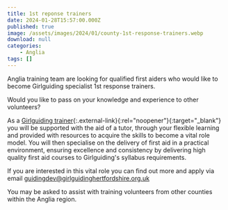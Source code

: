 ```yaml
---
title: 1st reponse trainers
date: 2024-01-28T15:57:00.000Z
published: true
image: /assets/images/2024/01/county-1st-response-trainers.webp
download: null
categories: 
    - Anglia
tags: []
---
```

Anglia training team are looking for qualified first aiders who would like to become Girlguiding specialist 1st response trainers.

Would you like to pass on your knowledge and experience to other volunteers?

As a [Girlguiding trainer](https://www.girlguiding.org.uk/information-for-volunteers/learning-and-development/helping-others-to-learn/becoming-a-trainer/){:.external-link}{:rel="noopener"}{:target="_blank"} you will be supported with the aid of a tutor, through your flexible learning and provided with resources to acquire the skills to become a vital role model.  You will then specialise on the delivery of first aid in a practical environment, ensuring excellence and consistency by delivering high quality first aid courses to Girlguiding's syllabus requirements.

If you are interested in this vital role you can find out more and apply via email <guidingdev@girlguidinghertfordshire.org.uk>

You may be asked to assist with training volunteers from other counties within the Anglia region.
